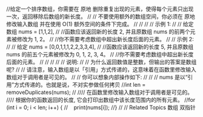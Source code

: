 //给定一个排序数组，你需要在 原地 删除重复出现的元素，使得每个元素只出现一次，返回移除后数组的新长度。 
//
// 不要使用额外的数组空间，你必须在 原地 修改输入数组 并在使用 O(1) 额外空间的条件下完成。 
//
// 
//
// 示例 1: 
//
// 给定数组 nums = [1,1,2], 
//
//函数应该返回新的长度 2, 并且原数组 nums 的前两个元素被修改为 1, 2。 
//
//你不需要考虑数组中超出新长度后面的元素。 
//
// 示例 2: 
//
// 给定 nums = [0,0,1,1,1,2,2,3,3,4],
//
//函数应该返回新的长度 5, 并且原数组 nums 的前五个元素被修改为 0, 1, 2, 3, 4。
//
//你不需要考虑数组中超出新长度后面的元素。
// 
//
// 
//
// 说明: 
//
// 为什么返回数值是整数，但输出的答案是数组呢? 
//
// 请注意，输入数组是以「引用」方式传递的，这意味着在函数里修改输入数组对于调用者是可见的。 
//
// 你可以想象内部操作如下: 
//
// // nums 是以“引用”方式传递的。也就是说，不对实参做任何拷贝
//int len = removeDuplicates(nums);
//
//// 在函数里修改输入数组对于调用者是可见的。
//// 根据你的函数返回的长度, 它会打印出数组中该长度范围内的所有元素。
//for (int i = 0; i < len; i++) {
//    print(nums[i]);
//}
// 
// Related Topics 数组 双指针 